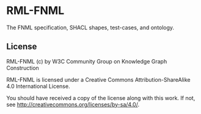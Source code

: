 # RML-FNML

The FNML specification, SHACL shapes, test-cases, and ontology.

## License

RML-FNML (c) by W3C Community Group on Knowledge Graph Construction

RML-FNML is licensed under a
Creative Commons Attribution-ShareAlike 4.0 International License.

You should have received a copy of the license along with this
work.  If not, see <http://creativecommons.org/licenses/by-sa/4.0/>.

